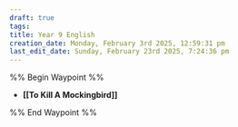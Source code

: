```yaml
---
draft: true
tags: 
title: Year 9 English
creation_date: Monday, February 3rd 2025, 12:59:31 pm
last_edit_date: Sunday, February 23rd 2025, 7:24:36 pm
---
```


%% Begin Waypoint %%

- **[[To Kill A Mockingbird]]**

%% End Waypoint %%

